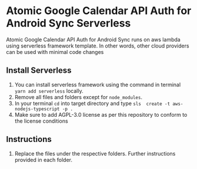 # Atomic Google Calendar API Auth for Android Sync Serverless

Atomic Google Calendar API Auth for Android Sync runs on aws lambda using serverless framework template. In other words, other cloud providers can be used with minimal code changes

## Install Serverless
1. You can install serverless framework using the command in terminal `yarn add serverless` locally. 
2. Remove all files and folders except for `node_modules`.
3. In your terminal `cd` into target directory and type `sls  create -t aws-nodejs-typescript -p .`
4. Make sure to add AGPL-3.0 license as per this repository to conform to the license conditions

## Instructions

1. Replace the files under the respective folders. Further instructions provided in each folder.

